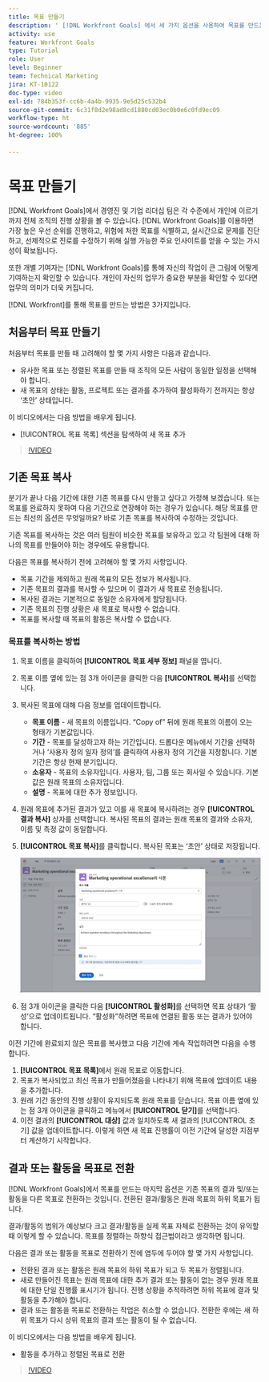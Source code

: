 ```yaml
---
title: 목표 만들기
description: ' [!DNL Workfront Goals] 에서 세 가지 옵션을 사용하여 목표를 만드는 방법을 알아봅니다.'
activity: use
feature: Workfront Goals
type: Tutorial
role: User
level: Beginner
team: Technical Marketing
jira: KT-10122
doc-type: video
exl-id: 784b353f-cc6b-4a4b-9935-9e5d25c532b4
source-git-commit: 6c31f8d2e98ad8cd1880cd03ec0b0e6c0fd9ec09
workflow-type: ht
source-wordcount: '885'
ht-degree: 100%

---
```


# 목표 만들기

[!DNL Workfront Goals]에서 경영진 및 기업 리더십 팀은 각 수준에서 개인에 이르기까지 전체 조직의 진행 상황을 볼 수 있습니다. [!DNL Workfront Goals]를 이용하면 가장 높은 우선 순위를 진행하고, 위험에 처한 목표를 식별하고, 실시간으로 문제를 진단하고, 선제적으로 진로를 수정하기 위해 실행 가능한 주요 인사이트를 얻을 수 있는 가시성이 확보됩니다.

또한 개별 기여자는 [!DNL Workfront Goals]를 통해 자신의 작업이 큰 그림에 어떻게 기여하는지 확인할 수 있습니다. 개인이 자신의 업무가 중요한 부분을 확인할 수 있다면 업무의 의미가 더욱 커집니다.

[!DNL Workfront]를 통해 목표를 만드는 방법은 3가지입니다.

## 처음부터 목표 만들기

처음부터 목표를 만들 때 고려해야 할 몇 가지 사항은 다음과 같습니다.

* 유사한 목표 또는 정렬된 목표를 만들 때 조직의 모든 사람이 동일한 일정을 선택해야 합니다.
* 새 목표의 상태는 활동, 프로젝트 또는 결과를 추가하여 활성화하기 전까지는 항상 ‘초안’ 상태입니다.

이 비디오에서는 다음 방법을 배우게 됩니다.

* [!UICONTROL 목표 목록] 섹션을 탐색하여 새 목표 추가

>[!VIDEO](https://video.tv.adobe.com/v/335191/?quality=12&learn=on)

## 기존 목표 복사

분기가 끝나 다음 기간에 대한 기존 목표를 다시 만들고 싶다고 가정해 보겠습니다. 또는 목표를 완료하지 못하여 다음 기간으로 연장해야 하는 경우가 있습니다. 해당 목표를 만드는 최선의 옵션은 무엇일까요? 바로 기존 목표를 복사하여 수정하는 것입니다.

기존 목표를 복사하는 것은 여러 팀원이 비슷한 목표를 보유하고 있고 각 팀원에 대해 하나의 목표를 만들어야 하는 경우에도 유용합니다.

다음은 목표를 복사하기 전에 고려해야 할 몇 가지 사항입니다.

* 목표 기간을 제외하고 원래 목표의 모든 정보가 복사됩니다.
* 기존 목표의 결과를 복사할 수 있으며 이 결과가 새 목표로 전송됩니다.
* 복사된 결과는 기본적으로 동일한 소유자에게 할당됩니다.
* 기존 목표의 진행 상황은 새 목표로 복사할 수 없습니다.
* 목표를 복사할 때 목표의 활동은 복사할 수 없습니다.

### 목표를 복사하는 방법

1. 목표 이름을 클릭하여 **[!UICONTROL 목표 세부 정보]** 패널을 엽니다.
1. 목표 이름 옆에 있는 점 3개 아이콘을 클릭한 다음 **[!UICONTROL 복사]**&#x200B;를 선택합니다.
1. 복사된 목표에 대해 다음 정보를 업데이트합니다.
   * **목표 이름** - 새 목표의 이름입니다. “Copy of” 뒤에 원래 목표의 이름이 오는 형태가 기본값입니다.
   * **기간** - 목표를 달성하고자 하는 기간입니다. 드롭다운 메뉴에서 기간을 선택하거나 ‘사용자 정의 일자 정의’를 클릭하여 사용자 정의 기간을 지정합니다. 기본 기간은 항상 현재 분기입니다.
   * **소유자** - 목표의 소유자입니다. 사용자, 팀, 그룹 또는 회사일 수 있습니다. 기본값은 원래 목표의 소유자입니다.
   * **설명** - 목표에 대한 추가 정보입니다.

1. 원래 목표에 추가된 결과가 있고 이를 새 목표에 복사하려는 경우 **[!UICONTROL 결과 복사]** 상자를 선택합니다. 복사된 목표의 결과는 원래 목표의 결과와 소유자, 이름 및 측정 값이 동일합니다.

1. **[!UICONTROL 목표 복사]**&#x200B;를 클릭합니다. 복사된 목표는 ‘초안’ 상태로 저장됩니다.

   ![[!DNL Workfront Goals]의 [!UICONTROL 목표 세부 정보] 패널에서 [!UICONTROL 복사] 옵션이 표시된 이미지](assets/03-workfront-goals-copy-a-goal.png)

1. 점 3개 아이콘을 클릭한 다음 **[!UICONTROL 활성화]**&#x200B;를 선택하면 목표 상태가 ‘활성’으로 업데이트됩니다. “활성화”하려면 목표에 연결된 활동 또는 결과가 있어야 합니다.

이전 기간에 완료되지 않은 목표를 복사했고 다음 기간에 계속 작업하려면 다음을 수행합니다.

1. **[!UICONTROL 목표 목록]**&#x200B;에서 원래 목표로 이동합니다.
1. 목표가 복사되었고 최신 목표가 만들어졌음을 나타내기 위해 목표에 업데이트 내용을 추가합니다.
1. 원래 기간 동안의 진행 상황이 유지되도록 원래 목표를 닫습니다. 목표 이름 옆에 있는 점 3개 아이콘을 클릭하고 메뉴에서 **[!UICONTROL 닫기]**&#x200B;를 선택합니다.
1. 이전 결과의 **[!UICONTROL 대상]** 값과 일치하도록 새 결과의 [!UICONTROL 초기] 값을 업데이트합니다. 이렇게 하면 새 목표 진행률이 이전 기간에 달성한 지점부터 계산하기 시작합니다.

## 결과 또는 활동을 목표로 전환

[!DNL Workfront Goals]에서 목표를 만드는 마지막 옵션은 기존 목표의 결과 및/또는 활동을 다른 목표로 전환하는 것입니다. 전환된 결과/활동은 원래 목표의 하위 목표가 됩니다.

결과/활동의 범위가 예상보다 크고 결과/활동을 실제 목표 자체로 전환하는 것이 유익할 때 이렇게 할 수 있습니다. 목표를 정렬하는 하향식 접근법이라고 생각하면 됩니다.

다음은 결과 또는 활동을 목표로 전환하기 전에 염두에 두어야 할 몇 가지 사항입니다.

* 전환된 결과 또는 활동은 원래 목표의 하위 목표가 되고 두 목표가 정렬됩니다.
* 새로 만들어진 목표는 원래 목표에 대한 추가 결과 또는 활동이 없는 경우 원래 목표에 대한 단일 진행률 표시기가 됩니다. 진행 상황을 추적하려면 하위 목표에 결과 및 활동을 추가해야 합니다.
* 결과 또는 활동을 목표로 전환하는 작업은 취소할 수 없습니다. 전환한 후에는 새 하위 목표가 다시 상위 목표의 결과 또는 활동이 될 수 없습니다.

이 비디오에서는 다음 방법을 배우게 됩니다.

* 활동을 추가하고 정렬된 목표로 전환

>[!VIDEO](https://video.tv.adobe.com/v/335192/?quality=12&learn=on)

